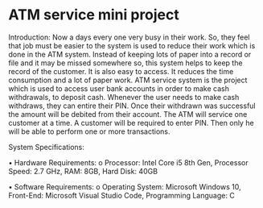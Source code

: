 # ATM service mini project
Introduction:
 	Now a days every one very busy in their work. So, they feel that job must be easier to the system is used to reduce their work which is done in the ATM system. Instead of keeping lots of paper into a record or file and it may be missed somewhere so, this system helps to keep the record of the customer. It is also easy to access. It reduces the time consumption and a lot of paper work.
ATM service system is the project which is used to access user bank accounts in order to make cash withdrawals, to deposit cash. Whenever the user needs to make cash withdraws, they can entire their PIN. Once their withdrawn was successful the amount will be debited from their account.
The ATM will service one customer at a time. A customer will be required to enter PIN. Then only he will be able to perform one or more transactions. 

System Specifications:

•	Hardware Requirements:
o	Processor: Intel Core i5 8th Gen, Processor Speed: 2.7 GHz, RAM: 8GB, Hard Disk: 40GB
 
•	Software Requirements:
o	Operating System: Microsoft Windows 10, Front-End: Microsoft Visual Studio Code, Programming Language: C


